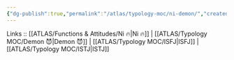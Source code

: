```yaml
---
{"dg-publish":true,"permalink":"/atlas/typology-moc/ni-demon/","created":"2023-01-05T12:09:40.449+01:00","updated":"2023-02-26T16:40:50.701+01:00"}
---
```


Links :: [[ATLAS/Functions & Attitudes/Ni 🔥\|Ni 🔥]] | [[ATLAS/Typology MOC/Demon 😈\|Demon 😈]] | [[ATLAS/Typology MOC/ISFJ\|ISFJ]] | [[ATLAS/Typology MOC/ISTJ\|ISTJ]]

